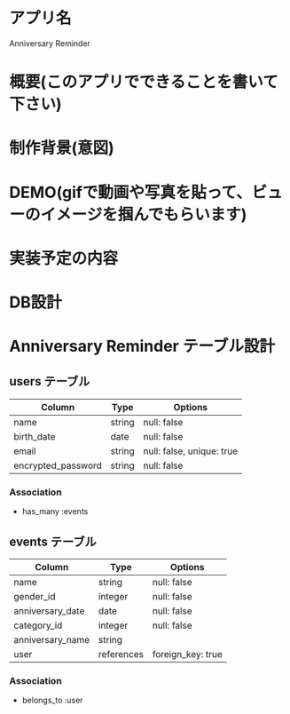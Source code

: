 # アプリ名
Anniversary Reminder
# 概要(このアプリでできることを書いて下さい)
# 制作背景(意図)
# DEMO(gifで動画や写真を貼って、ビューのイメージを掴んでもらいます)
# 実装予定の内容
# DB設計

# Anniversary Reminder テーブル設計

## users テーブル

| Column             | Type       | Options                   |
| ------------------ | ---------- | ------------------------- |
| name               | string     | null: false               |
| birth_date         | date       | null: false               |
| email              | string     | null: false, unique: true |
| encrypted_password | string     | null: false               |

### Association

- has_many :events

## events テーブル

| Column             | Type       | Options                   |
| ------------------ | ---------- | ------------------------- |
| name               | string     | null: false               |
| gender_id          | integer    | null: false               |
| anniversary_date   | date       | null: false               |
| category_id        | integer    | null: false               |
| anniversary_name   | string     |                           |
| user               | references | foreign_key: true         |
### Association

- belongs_to :user